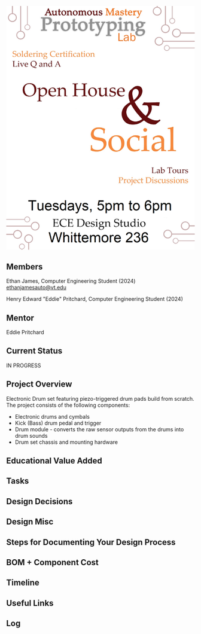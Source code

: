 ![](hero.png)

## Members
Ethan James, Computer Engineering Student (2024)
ethanjamesauto@vt.edu

Henry Edward "Eddie" Pritchard, Computer Engineering Student (2024)

## Mentor
Eddie Pritchard

## Current Status
IN PROGRESS

## Project Overview

Electronic Drum set featuring piezo-triggered drum pads build from scratch. The project consists of the following components:
* Electronic drums and cymbals
* Kick (Bass) drum pedal and trigger
* Drum module - converts the raw sensor outputs from the drums into drum sounds
* Drum set chassis and mounting hardware

## Educational Value Added


## Tasks

<!-- Your Text Here. You may work with your mentor on this later when they are assigned -->

## Design Decisions

<!-- Your Text Here. You may work with your mentor on this later when they are assigned -->

## Design Misc

<!-- Your Text Here. You may work with your mentor on this later when they are assigned -->

## Steps for Documenting Your Design Process

<!-- Your Text Here. You may work with your mentor on this later when they are assigned -->

## BOM + Component Cost

<!-- Your Text Here. You may work with your mentor on this later when they are assigned -->

## Timeline

<!-- Your Text Here. You may work with your mentor on this later when they are assigned -->

## Useful Links

<!-- Your Text Here. You may work with your mentor on this later when they are assigned -->

## Log

<!-- Your Text Here. You may work with your mentor on this later when they are assigned -->
